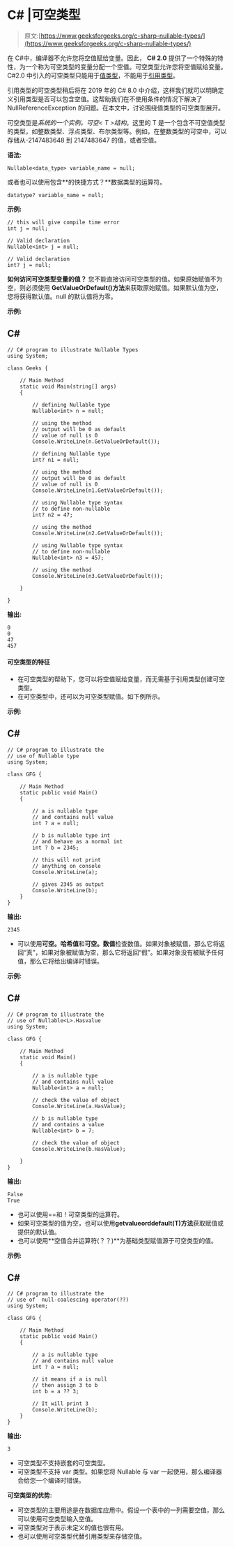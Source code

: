 # C# |可空类型

> 原文:[https://www.geeksforgeeks.org/c-sharp-nullable-types/](https://www.geeksforgeeks.org/c-sharp-nullable-types/)

在 C#中，编译器不允许您将空值赋给变量。因此， **C# 2.0** 提供了一个特殊的特性，为一个称为可空类型的变量分配一个空值。可空类型允许您将空值赋给变量。C#2.0 中引入的可空类型只能用于[值类型](https://www.geeksforgeeks.org/c-data-types-2/)，不能用于[引用类型](https://www.geeksforgeeks.org/c-data-types-2/)。

引用类型的可空类型稍后将在 2019 年的 C# 8.0 中介绍，这样我们就可以明确定义引用类型是否可以包含空值。这帮助我们在不使用条件的情况下解决了 NullReferenceException 的问题。在本文中，讨论围绕值类型的可空类型展开。

可空类型是*系统的一个实例。可空< T >结构*。这里的 T 是一个包含不可空值类型的类型，如整数类型、浮点类型、布尔类型等。例如，在整数类型的可空中，可以存储从-2147483648 到 2147483647 的值，或者空值。

**语法:**

```
Nullable<data_type> variable_name = null;

```

或者也可以使用包含**的快捷方式？**数据类型的运算符。

```
datatype? variable_name = null;

```

**示例:**

```
// this will give compile time error
int j = null;           

// Valid declaration
Nullable<int> j = null;   

// Valid declaration
int? j = null;           

```

**如何访问可空类型变量的值？**
您不能直接访问可空类型的值。如果原始赋值不为空，则必须使用 **GetValueOrDefault()方法**来获取原始赋值。如果默认值为空，您将获得默认值。null 的默认值将为零。

**示例:**

## C#

```
// C# program to illustrate Nullable Types
using System;

class Geeks {

    // Main Method
    static void Main(string[] args)
    {

        // defining Nullable type
        Nullable<int> n = null;

        // using the method
        // output will be 0 as default
        // value of null is 0
        Console.WriteLine(n.GetValueOrDefault());

        // defining Nullable type
        int? n1 = null;

        // using the method
        // output will be 0 as default
        // value of null is 0
        Console.WriteLine(n1.GetValueOrDefault());

        // using Nullable type syntax
        // to define non-nullable
        int? n2 = 47;

        // using the method
        Console.WriteLine(n2.GetValueOrDefault());

        // using Nullable type syntax
        // to define non-nullable
        Nullable<int> n3 = 457;

        // using the method
        Console.WriteLine(n3.GetValueOrDefault());

    }

}
```

**输出:**

```
0
0
47
457

```

#### 可空类型的特征

*   在可空类型的帮助下，您可以将空值赋给变量，而无需基于引用类型创建可空类型。
*   在可空类型中，还可以为可空类型赋值。如下例所示。

**示例:**

## C#

```
// C# program to illustrate the
// use of Nullable type
using System;

class GFG {

    // Main Method
    static public void Main()
    {

        // a is nullable type
        // and contains null value
        int ? a = null;

        // b is nullable type int
        // and behave as a normal int
        int ? b = 2345;

        // this will not print
        // anything on console
        Console.WriteLine(a);

        // gives 2345 as output
        Console.WriteLine(b);
    }
}
```

**输出:**

```
2345

```

*   可以使用**可空。哈希值**和**可空。数值**检查数值。如果对象被赋值，那么它将返回“真”，如果对象被赋值为空，那么它将返回“假”。如果对象没有被赋予任何值，那么它将给出编译时错误。

**示例:**

## C#

```
// C# program to illustrate the
// use of Nullable<L>.Hasvalue
using System;

class GFG {

    // Main Method
    static void Main()
    {

        // a is nullable type
        // and contains null value
        Nullable<int> a = null;

        // check the value of object
        Console.WriteLine(a.HasValue);

        // b is nullable type
        // and contains a value
        Nullable<int> b = 7;

        // check the value of object
        Console.WriteLine(b.HasValue);

    }
}
```

**输出:**

```
False
True

```

*   也可以使用==和！可空类型的运算符。
*   如果可空类型的值为空，也可以使用**getvalueorddefault(T)方法**获取赋值或提供的默认值。
*   也可以使用**空值合并运算符(？？)**为基础类型赋值源于可空类型的值。

**示例:**

## C#

```
// C# program to illustrate the
// use of  null-coalescing operator(??)
using System;

class GFG {

    // Main Method
    static public void Main()
    {

        // a is nullable type
        // and contains null value
        int ? a = null;

        // it means if a is null
        // then assign 3 to b
        int b = a ?? 3;

        // It will print 3
        Console.WriteLine(b);
    }
}
```

**输出:**

```
3

```

*   可空类型不支持嵌套的可空类型。
*   可空类型不支持 var 类型。如果您将 Nullable 与 var 一起使用，那么编译器会给您一个编译时错误。

**可空类型的优势:**

*   可空类型的主要用途是在数据库应用中。假设一个表中的一列需要空值，那么可以使用可空类型输入空值。
*   可空类型对于表示未定义的值也很有用。
*   也可以使用可空类型代替引用类型来存储空值。